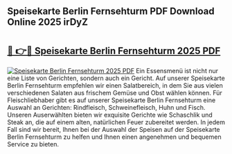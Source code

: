 ## Speisekarte Berlin Fernsehturm PDF Download Online 2025 irDyZ

# <h2><a href="http://gcdlbc3.nevu.top/?p=Speisekarte+Berlin+Fernsehturm">🔗 👉🔴 Speisekarte Berlin Fernsehturm 2025 PDF</a></h2>

[![Speisekarte Berlin Fernsehturm 2025 PDF](https://i.imgur.com/dBaPXMq.png)](http://gcdlbc3.nevu.top/?p=Speisekarte+Berlin+Fernsehturm)
Ein Essensmenü ist nicht nur eine Liste von Gerichten, sondern auch ein Gericht. Auf unserer Speisekarte Berlin Fernsehturm empfehlen wir einen Salatbereich, in dem Sie aus vielen verschiedenen Salaten aus frischem Gemüse und Obst wählen können. Für Fleischliebhaber gibt es auf unserer Speisekarte Berlin Fernsehturm eine Auswahl an Gerichten: Rindfleisch, Schweinefleisch, Huhn und Fisch. Unseren Auserwählten bieten wir exquisite Gerichte wie Schaschlik und Steak an, die auf einem alten, natürlichen Feuer zubereitet werden. In jedem Fall sind wir bereit, Ihnen bei der Auswahl der Speisen auf der Speisekarte Berlin Fernsehturm zu helfen und Ihnen einen angenehmen und bequemen Service zu bieten.
